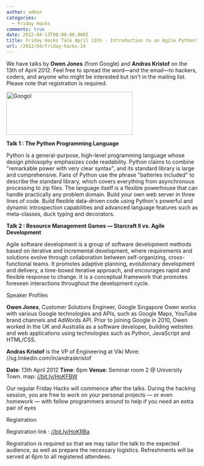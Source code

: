 ```yaml
---
author: admin
categories:
  - Friday Hacks
comments: true
date: 2012-04-13T00:00:00.000Z
title: Friday Hacks Talk April 13th - Introduction to an Agile Python!
url: /2012/04/friday-hacks-24
---
```


We have talks by<strong> Owen Jones</strong> (from Google) and <strong>Andras Kristof</strong> on the 13th of April 2012. Feel free to spread the word—and the email—to hackers, coders, and anyone who might be interested but isn't in the mailing list. Please note that registration is required.

<img class="aligncenter" title="Google_Logo" src="//upload.wikimedia.org/wikipedia/commons/3/30/Googlelogo.png" alt="Googol" width="330" height="112" />

<strong>Talk 1 : The Python Programming Language</strong>

Python is a general-purpose, high-level programming language whose design philosophy emphasizes code readability. Python claims to combine "remarkable power with very clear syntax", and its standard library is large and comprehensive. Fans of Python use the phrase "batteries included" to describe the standard library, which covers everything from asynchronous processing to zip files. The language itself is a flexible powerhouse that can handle practically any problem domain. Build your own web server in three lines of code. Build flexible data-driven code using Python's powerful and dynamic introspection capabilities and advanced language features such as meta-classes, duck typing and decorators.

<strong>Talk 2 : Resource Management Games — Starcraft II vs. Agile Development</strong>

Agile software development is a group of software development methods based on iterative and incremental development, where requirements and solutions evolve through collaboration between self-organizing, cross-functional teams. It promotes adaptive planning, evolutionary development and delivery, a time-boxed iterative approach, and encourages rapid and flexible response to change. It is a conceptual framework that promotes foreseen interactions throughout the development cycle.

Speaker Profiles

<strong>Owen Jones</strong>, Customer Solutions Engineer, Google Singapore
Owen works with various Google technologies and APIs, such as Google
Maps, YouTube brand channels and AdWords API. Prior to joining Google
in 2010, Owen worked in the UK and Australia as a software developer,
building websites and web applications using technologies such as
Python, JavaScript and HTML/CSS.

<strong>Andras Kristof</strong> is the VP of Engineering at Viki
More: //sg.linkedin.com/in/andraskristof

<strong>Date</strong>: 13th April 2012
<strong>Time</strong>: 6pm
<strong>Venue</strong>: Seminar room 2 @ University Town. map: <a title="//bit.ly/HoKFBW" href="//bit.ly/HoKFBW" target="_blank">//bit.ly/HoKFBW</a>

Our regular Friday Hacks will commence after the talks. During the hacking session, you are free to work on your personal projects — or even homework — with fellow programmers around to help if you need an extra pair of eyes

Registration

Registration link : <a title="//bit.ly/HoKRBa" href="//bit.ly/HoKRBa" target="_blank">//bit.ly/HoKRBa</a>

Registration is required so that we may tailor the talk to the expected audience, as well as prepare the necessary logistics. Refreshments will be served at 6pm to all registered attendees.
